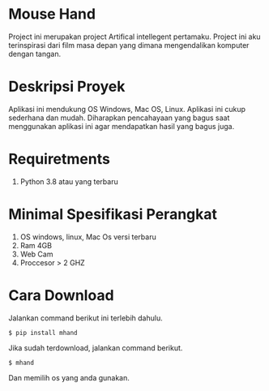 # Mouse Hand
Project ini merupakan project Artifical intellegent pertamaku. Project ini aku terinspirasi dari film masa depan yang dimana mengendalikan komputer dengan tangan.

# Deskripsi Proyek
Aplikasi ini mendukung OS Windows, Mac OS, Linux. Aplikasi ini cukup sederhana dan mudah. Diharapkan pencahayaan yang bagus saat menggunakan aplikasi ini agar mendapatkan hasil yang bagus juga.

# Requiretments
1. Python 3.8 atau yang terbaru

# Minimal Spesifikasi Perangkat
1. OS windows, linux, Mac Os versi terbaru 
2. Ram 4GB
3. Web Cam
4. Proccesor > 2 GHZ

# Cara Download
Jalankan command berikut ini terlebih dahulu.

`$ pip install mhand`

Jika sudah terdownload, jalankan command berikut.

`$ mhand`

Dan memilih os yang anda gunakan.

